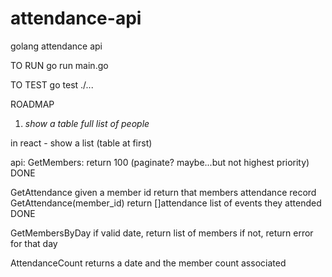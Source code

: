 # attendance-api
golang attendance api


TO RUN
go run main.go

TO TEST 
go test ./...

ROADMAP
1. *show a table full list of people*

in react - show a list (table at first)


api:
GetMembers:
return 100 (paginate? maybe...but not highest priority)
DONE

GetAttendance
given a member id return that members attendance record
GetAttendance(member_id)
return []attendance list of events they attended
DONE

GetMembersByDay
if valid date, return list of members
if not, return error for that day

AttendanceCount 
returns a date and the member count associated
